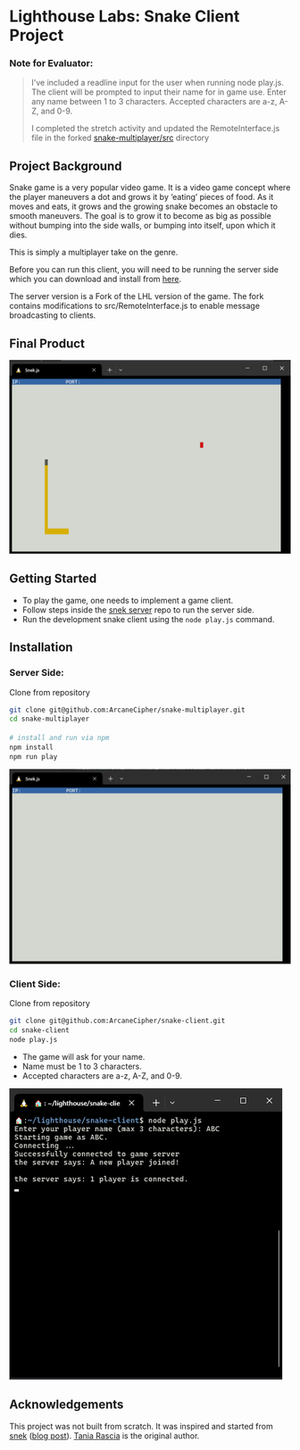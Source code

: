 # Lighthouse Labs: Snake Client Project

### Note for Evaluator:

> I've included a readline input for the user when running node play.js. The client will be prompted to input their name for in game use. Enter any name between 1 to 3 characters. Accepted characters are a-z, A-Z, and 0-9.
>
> I completed the stretch activity and updated the RemoteInterface.js file in the forked [snake-multiplayer/src](https://github.com/ArcaneCipher/snake-multiplayer) directory

## Project Background

Snake game is a very popular video game. It is a video game concept where the player maneuvers a dot and grows it by ‘eating’ pieces of food. As it moves and eats, it grows and the growing snake becomes an obstacle to smooth maneuvers. The goal is to grow it to become as big as possible without bumping into the side walls, or bumping into itself, upon which it dies.

This is simply a multiplayer take on the genre.

Before you can run this client, you will need to be running the server side which you can download and install from [here](https://github.com/ArcaneCipher/snake-multiplayer).

The server version is a Fork of the LHL version of the game. The fork contains modifications to src/RemoteInterface.js to enable message broadcasting to clients.

## Final Product

!["Game in progress!"](./images/game-in-progress.png)

## Getting Started

- To play the game, one needs to implement a game client. 
- Follow steps inside the [snek server](https://github.com/ArcaneCipher/snake-multiplayer) repo to run the server side.
- Run the development snake client using the `node play.js` command.

## Installation

### Server Side:
Clone from repository
```bash
git clone git@github.com:ArcaneCipher/snake-multiplayer.git
cd snake-multiplayer

# install and run via npm
npm install
npm run play
```
![Server running](./images/server-instance.png)


### Client Side: 
Clone from repository
```bash
git clone git@github.com:ArcaneCipher/snake-client.git
cd snake-client
node play.js
```

- The game will ask for your name.
- Name must be 1 to 3 characters.
- Accepted characters are a-z, A-Z, and 0-9.

![alt text](./images/client-instance.png)

## Acknowledgements

This project was not built from scratch. It was inspired and started from [snek](https://github.com/taniarascia/snek) ([blog post](https://www.taniarascia.com/snake-game-in-javascript/)). [Tania Rascia](https://www.taniarascia.com) is the original author.
